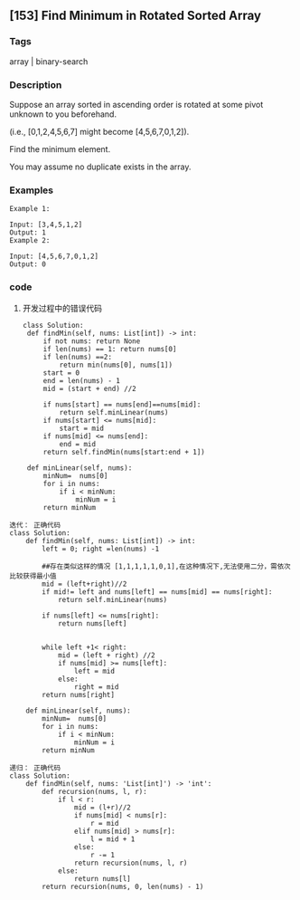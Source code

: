 ## [153] Find Minimum in Rotated Sorted Array



### Tags
array | binary-search

### Description  
Suppose an array sorted in ascending order is rotated at some pivot unknown to you beforehand.

(i.e.,  [0,1,2,4,5,6,7] might become  [4,5,6,7,0,1,2]).

Find the minimum element.

You may assume no duplicate exists in the array.
### Examples
```
Example 1:

Input: [3,4,5,1,2] 
Output: 1
Example 2:

Input: [4,5,6,7,0,1,2]
Output: 0
```

### code
1. 开发过程中的错误代码
   ```
   class Solution:
    def findMin(self, nums: List[int]) -> int:
        if not nums: return None
        if len(nums) == 1: return nums[0]
        if len(nums) ==2:
            return min(nums[0], nums[1])
        start = 0
        end = len(nums) - 1
        mid = (start + end) //2

        if nums[start] == nums[end]==nums[mid]:
            return self.minLinear(nums)
        if nums[start] <= nums[mid]:
            start = mid
        if nums[mid] <= nums[end]:
            end = mid
        return self.findMin(nums[start:end + 1])
    
    def minLinear(self, nums):
        minNum=  nums[0]
        for i in nums:
            if i < minNum:
                minNum = i
        return minNum
   ```
```
迭代： 正确代码
class Solution:
    def findMin(self, nums: List[int]) -> int:
        left = 0; right =len(nums) -1

        ##存在类似这样的情况 [1,1,1,1,1,0,1],在这种情况下,无法使用二分，需依次比较获得最小值
        mid = (left+right)//2
        if mid!= left and nums[left] == nums[mid] == nums[right]:
            return self.minLinear(nums)

        if nums[left] <= nums[right]:
            return nums[left]
        

        while left +1< right:
            mid = (left + right) //2
            if nums[mid] >= nums[left]:
                left = mid 
            else:
                right = mid 
        return nums[right]

    def minLinear(self, nums):
        minNum=  nums[0]
        for i in nums:
            if i < minNum:
                minNum = i
        return minNum

递归： 正确代码
class Solution:
    def findMin(self, nums: 'List[int]') -> 'int':
        def recursion(nums, l, r):
            if l < r:
                mid = (l+r)//2
                if nums[mid] < nums[r]:
                    r = mid
                elif nums[mid] > nums[r]:
                    l = mid + 1
                else:
                    r -= 1
                return recursion(nums, l, r)
            else:
                return nums[l]
    	return recursion(nums, 0, len(nums) - 1)
```